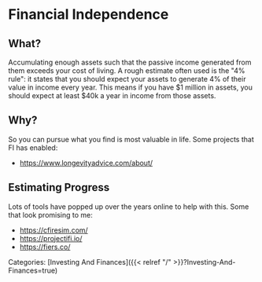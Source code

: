# Financial Independence

## What?

Accumulating enough assets such that the passive income generated from them
exceeds your cost of living.  A rough estimate often used is the "4% rule": it
states that you should expect your assets to generate 4% of their value in
income every year. This means if you have $1 million in assets, you should
expect at least $40k a year in income from those assets.

## Why?

So you can pursue what you find is most valuable in life. Some projects that FI
has enabled:

 - https://www.longevityadvice.com/about/


## Estimating Progress

Lots of tools have popped up over the years online to help with this. Some that
look promising to me:

 - https://cfiresim.com/
 - https://projectifi.io/
 - https://fiers.co/

Categories:
[Investing And Finances]({{< relref "/" >}}?Investing-And-Finances=true)